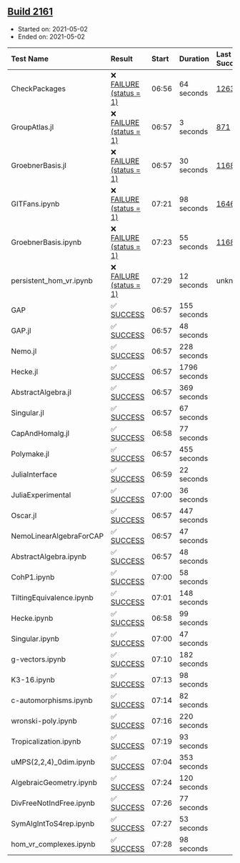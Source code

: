 ## [Build 2161](https://oscarci.mathematik.uni-kl.de/job/oscar-stable/2161/)

* Started on: 2021-05-02
* Ended on: 2021-05-02

| Test Name    | Result | Start | Duration | Last Success | First Failure |
|:-------------|:-------|:------|:---------|:-------------|:--------------|
| CheckPackages | ❌ [FAILURE (status = 1)](https://oscarci.mathematik.uni-kl.de/job/oscar-stable/2161/artifact/logs/build-2161/CheckPackages.log) | 06:56 | 64 seconds | [1263](https://oscarci.mathematik.uni-kl.de/job/oscar-stable/1263/) | [1264](https://oscarci.mathematik.uni-kl.de/job/oscar-stable/1264/) |
| GroupAtlas.jl | ❌ [FAILURE (status = 1)](https://oscarci.mathematik.uni-kl.de/job/oscar-stable/2161/artifact/logs/build-2161/GroupAtlas.jl.log) | 06:57 | 3 seconds | [871](https://oscarci.mathematik.uni-kl.de/job/oscar-stable/871/) | [872](https://oscarci.mathematik.uni-kl.de/job/oscar-stable/872/) |
| GroebnerBasis.jl | ❌ [FAILURE (status = 1)](https://oscarci.mathematik.uni-kl.de/job/oscar-stable/2161/artifact/logs/build-2161/GroebnerBasis.jl.log) | 06:57 | 30 seconds | [1168](https://oscarci.mathematik.uni-kl.de/job/oscar-stable/1168/) | [1169](https://oscarci.mathematik.uni-kl.de/job/oscar-stable/1169/) |
| GITFans.ipynb | ❌ [FAILURE (status = 1)](https://oscarci.mathematik.uni-kl.de/job/oscar-stable/2161/artifact/logs/build-2161/GITFans.ipynb.log) | 07:21 | 98 seconds | [1646](https://oscarci.mathematik.uni-kl.de/job/oscar-stable/1646/) | [1647](https://oscarci.mathematik.uni-kl.de/job/oscar-stable/1647/) |
| GroebnerBasis.ipynb | ❌ [FAILURE (status = 1)](https://oscarci.mathematik.uni-kl.de/job/oscar-stable/2161/artifact/logs/build-2161/GroebnerBasis.ipynb.log) | 07:23 | 55 seconds | [1168](https://oscarci.mathematik.uni-kl.de/job/oscar-stable/1168/) | [1169](https://oscarci.mathematik.uni-kl.de/job/oscar-stable/1169/) |
| persistent_hom_vr.ipynb | ❌ [FAILURE (status = 1)](https://oscarci.mathematik.uni-kl.de/job/oscar-stable/2161/artifact/logs/build-2161/persistent_hom_vr.ipynb.log) | 07:29 | 12 seconds | unknown | unknown |
| GAP | ✅ [SUCCESS](https://oscarci.mathematik.uni-kl.de/job/oscar-stable/2161/artifact/logs/build-2161/GAP.log) | 06:57 | 155 seconds |  |  |
| GAP.jl | ✅ [SUCCESS](https://oscarci.mathematik.uni-kl.de/job/oscar-stable/2161/artifact/logs/build-2161/GAP.jl.log) | 06:57 | 48 seconds |  |  |
| Nemo.jl | ✅ [SUCCESS](https://oscarci.mathematik.uni-kl.de/job/oscar-stable/2161/artifact/logs/build-2161/Nemo.jl.log) | 06:57 | 228 seconds |  |  |
| Hecke.jl | ✅ [SUCCESS](https://oscarci.mathematik.uni-kl.de/job/oscar-stable/2161/artifact/logs/build-2161/Hecke.jl.log) | 06:57 | 1796 seconds |  |  |
| AbstractAlgebra.jl | ✅ [SUCCESS](https://oscarci.mathematik.uni-kl.de/job/oscar-stable/2161/artifact/logs/build-2161/AbstractAlgebra.jl.log) | 06:57 | 369 seconds |  |  |
| Singular.jl | ✅ [SUCCESS](https://oscarci.mathematik.uni-kl.de/job/oscar-stable/2161/artifact/logs/build-2161/Singular.jl.log) | 06:57 | 67 seconds |  |  |
| CapAndHomalg.jl | ✅ [SUCCESS](https://oscarci.mathematik.uni-kl.de/job/oscar-stable/2161/artifact/logs/build-2161/CapAndHomalg.jl.log) | 06:58 | 77 seconds |  |  |
| Polymake.jl | ✅ [SUCCESS](https://oscarci.mathematik.uni-kl.de/job/oscar-stable/2161/artifact/logs/build-2161/Polymake.jl.log) | 06:57 | 455 seconds |  |  |
| JuliaInterface | ✅ [SUCCESS](https://oscarci.mathematik.uni-kl.de/job/oscar-stable/2161/artifact/logs/build-2161/JuliaInterface.log) | 06:59 | 22 seconds |  |  |
| JuliaExperimental | ✅ [SUCCESS](https://oscarci.mathematik.uni-kl.de/job/oscar-stable/2161/artifact/logs/build-2161/JuliaExperimental.log) | 07:00 | 36 seconds |  |  |
| Oscar.jl | ✅ [SUCCESS](https://oscarci.mathematik.uni-kl.de/job/oscar-stable/2161/artifact/logs/build-2161/Oscar.jl.log) | 06:57 | 447 seconds |  |  |
| NemoLinearAlgebraForCAP | ✅ [SUCCESS](https://oscarci.mathematik.uni-kl.de/job/oscar-stable/2161/artifact/logs/build-2161/NemoLinearAlgebraForCAP.log) | 06:57 | 47 seconds |  |  |
| AbstractAlgebra.ipynb | ✅ [SUCCESS](https://oscarci.mathematik.uni-kl.de/job/oscar-stable/2161/artifact/logs/build-2161/AbstractAlgebra.ipynb.log) | 06:57 | 48 seconds |  |  |
| CohP1.ipynb | ✅ [SUCCESS](https://oscarci.mathematik.uni-kl.de/job/oscar-stable/2161/artifact/logs/build-2161/CohP1.ipynb.log) | 07:00 | 58 seconds |  |  |
| TiltingEquivalence.ipynb | ✅ [SUCCESS](https://oscarci.mathematik.uni-kl.de/job/oscar-stable/2161/artifact/logs/build-2161/TiltingEquivalence.ipynb.log) | 07:01 | 148 seconds |  |  |
| Hecke.ipynb | ✅ [SUCCESS](https://oscarci.mathematik.uni-kl.de/job/oscar-stable/2161/artifact/logs/build-2161/Hecke.ipynb.log) | 06:58 | 99 seconds |  |  |
| Singular.ipynb | ✅ [SUCCESS](https://oscarci.mathematik.uni-kl.de/job/oscar-stable/2161/artifact/logs/build-2161/Singular.ipynb.log) | 07:00 | 47 seconds |  |  |
| g-vectors.ipynb | ✅ [SUCCESS](https://oscarci.mathematik.uni-kl.de/job/oscar-stable/2161/artifact/logs/build-2161/g-vectors.ipynb.log) | 07:10 | 182 seconds |  |  |
| K3-16.ipynb | ✅ [SUCCESS](https://oscarci.mathematik.uni-kl.de/job/oscar-stable/2161/artifact/logs/build-2161/K3-16.ipynb.log) | 07:13 | 98 seconds |  |  |
| c-automorphisms.ipynb | ✅ [SUCCESS](https://oscarci.mathematik.uni-kl.de/job/oscar-stable/2161/artifact/logs/build-2161/c-automorphisms.ipynb.log) | 07:14 | 82 seconds |  |  |
| wronski-poly.ipynb | ✅ [SUCCESS](https://oscarci.mathematik.uni-kl.de/job/oscar-stable/2161/artifact/logs/build-2161/wronski-poly.ipynb.log) | 07:16 | 220 seconds |  |  |
| Tropicalization.ipynb | ✅ [SUCCESS](https://oscarci.mathematik.uni-kl.de/job/oscar-stable/2161/artifact/logs/build-2161/Tropicalization.ipynb.log) | 07:19 | 93 seconds |  |  |
| uMPS(2,2,4)_0dim.ipynb | ✅ [SUCCESS](https://oscarci.mathematik.uni-kl.de/job/oscar-stable/2161/artifact/logs/build-2161/uMPS-2-2-4-_0dim.ipynb.log) | 07:04 | 353 seconds |  |  |
| AlgebraicGeometry.ipynb | ✅ [SUCCESS](https://oscarci.mathematik.uni-kl.de/job/oscar-stable/2161/artifact/logs/build-2161/AlgebraicGeometry.ipynb.log) | 07:24 | 120 seconds |  |  |
| DivFreeNotIndFree.ipynb | ✅ [SUCCESS](https://oscarci.mathematik.uni-kl.de/job/oscar-stable/2161/artifact/logs/build-2161/DivFreeNotIndFree.ipynb.log) | 07:26 | 77 seconds |  |  |
| SymAlgIntToS4rep.ipynb | ✅ [SUCCESS](https://oscarci.mathematik.uni-kl.de/job/oscar-stable/2161/artifact/logs/build-2161/SymAlgIntToS4rep.ipynb.log) | 07:27 | 53 seconds |  |  |
| hom_vr_complexes.ipynb | ✅ [SUCCESS](https://oscarci.mathematik.uni-kl.de/job/oscar-stable/2161/artifact/logs/build-2161/hom_vr_complexes.ipynb.log) | 07:28 | 98 seconds |  |  |
